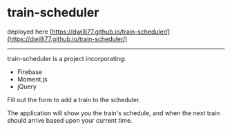 # train-scheduler

deployed here [https://dwilli77.github.io/train-scheduler/](https://dwilli77.github.io/train-scheduler/)

***

train-scheduler is a project incorporating:
  * Firebase
  * Moment.js
  * jQuery
  
Fill out the form to add a train to the scheduler. 

The application will show you the train's schedule, and when the next train should arrive based upon your current time.

